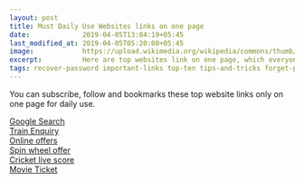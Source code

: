 ```yaml
---
layout: post
title: Must Daily Use Websites links on one page
date:             2019-04-05T13:04:19+05:45
last_modified_at: 2019-04-05T05:20:00+05:45
image:            https://upload.wikimedia.org/wikipedia/commons/thumb/4/41/Underground.svg/1267px-Underground.svg.png
excerpt:          Here are top websites link on one page, which everyone use in daily routine links.
tags: recover-password important-links top-ten tips-and-tricks forget-password data-recovery hindi-tutorials
---
```


You can subscribe, follow and bookmarks these top website links only on one page for daily use.

<a href="https://www.google.com/" title="Google Search">Google Search</a><br>
<a href="https://enquiry.indianrail.gov.in/ntes/index.html" title="Train Enquiry">Train Enquiry</a><br>
<a href="https://freekaamaal.com/" title="Online offers">Online offers</a><br>
<a href="https://paytm.com/offer/spin-the-wheel/" title="Spin wheel offer">Spin wheel offer</a><br>
<a href="https://www.espncricinfo.com/" title="Cricket live score">Cricket live score</a><br>
<a href="https://in.bookmyshow.com/" title="Movie Ticket">Movie Ticket</a>


